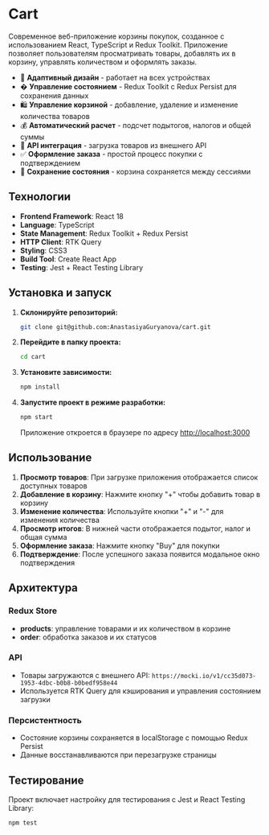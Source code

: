 # Cart 

Современное веб-приложение корзины покупок, созданное с использованием React, TypeScript и Redux Toolkit. Приложение позволяет пользователям просматривать товары, добавлять их в корзину, управлять количеством и оформлять заказы.

- 📱 **Адаптивный дизайн** - работает на всех устройствах
- � **Управление состоянием** - Redux Toolkit с Redux Persist для сохранения данных
- 🛍️ **Управление корзиной** - добавление, удаление и изменение количества товаров
- 💰 **Автоматический расчет** - подсчет подытогов, налогов и общей суммы
- 🎯 **API интеграция** - загрузка товаров из внешнего API
- ✅ **Оформление заказа** - простой процесс покупки с подтверждением
- 💾 **Сохранение состояния** - корзина сохраняется между сессиями

## Технологии

- **Frontend Framework**: React 18
- **Language**: TypeScript
- **State Management**: Redux Toolkit + Redux Persist
- **HTTP Client**: RTK Query
- **Styling**: CSS3
- **Build Tool**: Create React App
- **Testing**: Jest + React Testing Library

## Установка и запуск

1. **Склонируйте репозиторий:**
   ```bash
   git clone git@github.com:AnastasiyaGuryanova/cart.git
   ```

2. **Перейдите в папку проекта:**
   ```bash
   cd cart
   ```

3. **Установите зависимости:**
   ```bash
   npm install
   ```

4. **Запустите проект в режиме разработки:**
   ```bash
   npm start
   ```
   Приложение откроется в браузере по адресу [http://localhost:3000](http://localhost:3000)

## Использование

1. **Просмотр товаров**: При загрузке приложения отображается список доступных товаров
2. **Добавление в корзину**: Нажмите кнопку "+" чтобы добавить товар в корзину
3. **Изменение количества**: Используйте кнопки "+" и "-" для изменения количества
4. **Просмотр итогов**: В нижней части отображается подытог, налог и общая сумма
5. **Оформление заказа**: Нажмите кнопку "Buy" для покупки
6. **Подтверждение**: После успешного заказа появится модальное окно подтверждения

## Архитектура

### Redux Store
- **products**: управление товарами и их количеством в корзине
- **order**: обработка заказов и их статусов

### API
- Товары загружаются с внешнего API: `https://mocki.io/v1/cc35d073-1953-4dbc-b0b8-b0bedf958e44`
- Используется RTK Query для кэширования и управления состоянием загрузки

### Персистентность
- Состояние корзины сохраняется в localStorage с помощью Redux Persist
- Данные восстанавливаются при перезагрузке страницы

## Тестирование

Проект включает настройку для тестирования с Jest и React Testing Library:

```bash
npm test
```


